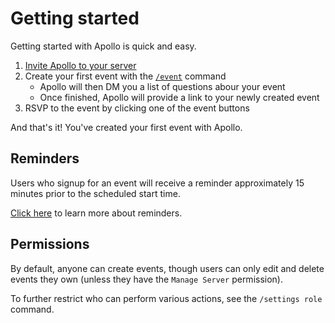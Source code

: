 # Getting started

Getting started with Apollo is quick and easy.

1. [Invite Apollo to your server](https://discord.com/api/oauth2/authorize?client_id=475744554910351370&permissions=36776045648&scope=applications.commands%20bot)
2. Create your first event with the [`/event`](/creating-events/) command
    - Apollo will then DM you a list of questions abour your event
    - Once finished, Apollo will provide a link to your newly created event
3. RSVP to the event by clicking one of the event buttons

And that's it! You've created your first event with Apollo.

## Reminders

Users who signup for an event will receive a reminder approximately 15 minutes
prior to the scheduled start time.

[Click here](/reminders/) to learn more about reminders.

## Permissions

By default, anyone can create events, though users can only edit and delete
events they own (unless they have the `Manage Server` permission).

To further restrict who can perform various actions, see the `/settings role`
command.
